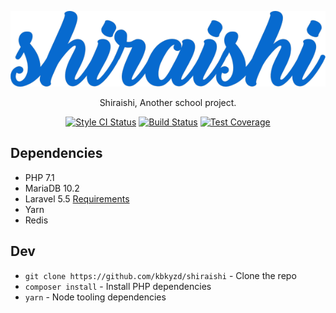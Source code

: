 <p align="center"><img src="https://raw.githubusercontent.com/kbkyzd/shiraishi/master/public/shiraishi-orgx600.png"></p>

<p align="center">Shiraishi, Another school project.</p>
<p align="center">
<a href="https://styleci.io/repos/110443572"><img src="https://styleci.io/repos/110443572/shield" alt="Style CI Status" title="Style CI Status"></a>
<a href="https://travis-ci.org/kbkyzd/shiraishi"><img src="https://img.shields.io/travis/kbkyzd/shiraishi.svg?style=flat-square" alt="Build Status" title="Build Status"></a>
<a href="https://coveralls.io/github/kbkyzd/shiraishi?branch=master"><img src="https://img.shields.io/coveralls/github/kbkyzd/shiraishi/master.svg?style=flat-square" alt="Test Coverage" title="Test Coverage"></a>
</p>

## Dependencies
* PHP 7.1
* MariaDB 10.2
* Laravel 5.5 [Requirements](https://laravel.com/docs/5.5#installation)
* Yarn
* Redis

## Dev
* `git clone https://github.com/kbkyzd/shiraishi` - Clone the repo
* `composer install` - Install PHP dependencies
* `yarn` - Node tooling dependencies
